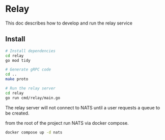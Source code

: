 # Relay

This doc describes how to develop and run the relay service

## Install

```sh
# Install dependencies
cd relay
go mod tidy

# Generate gRPC code
cd ..
make proto

# Run the relay server
cd relay
go run cmd/relay/main.go
```

The relay server will not connect to NATS until a user requests a queue to be created.

from the root of the project run NATS via docker compose.

```sh
docker compose up -d nats
```
